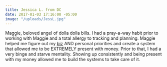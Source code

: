 ```yaml
---
title: Jessica L. from DC
date: 2017-01-03 17:16:00 -05:00
image: "/uploads/JessL.jpg"
---
```


Maggie, beloved angel of dolla dolla bills. I had a pray-a-way habit prior to working with Maggie and a total allergy to tracking and planning. Maggie helped me figure out my [biz](http://jessicaleighlyons.com/) AND personal priorities and create a system that allowed me to be EXTREMELY present with money. Prior to that, I had a very binge and starve mentality. Showing up consistently and being present with my money allowed me to build the systems to take care of it.
